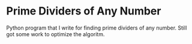 # Prime Dividers of Any Number
Python program that I write for finding prime dividers of any number. Still got some work to optimize the algoritm.

